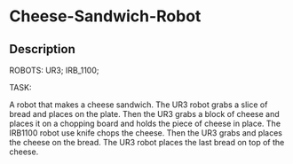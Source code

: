 # Cheese-Sandwich-Robot

## Description

ROBOTS: 
       UR3;
       IRB_1100;
       
TASK:

A robot that makes a cheese sandwich. The UR3 robot grabs a slice of bread and places on the plate. Then the UR3 grabs a block of cheese and places it on a chopping board and holds the piece of cheese in place. The IRB1100 robot use knife chops the cheese. Then the UR3 grabs and places the cheese on the bread. The UR3 robot places the last bread on top of the cheese.

